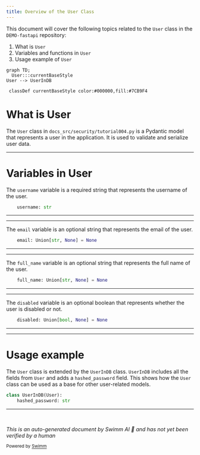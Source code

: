 ```yaml
---
title: Overview of the User Class
---
```

This document will cover the following topics related to the `User` class in the `DEMO-fastapi` repository:

1. What is `User`
2. Variables and functions in `User`
3. Usage example of `User`

```mermaid
graph TD;
  User:::currentBaseStyle
User --> UserInDB

 classDef currentBaseStyle color:#000000,fill:#7CB9F4
```

# What is User

The `User` class in `docs_src/security/tutorial004.py` is a Pydantic model that represents a user in the application. It is used to validate and serialize user data.

<SwmSnippet path="/docs_src/security/tutorial004.py" line="39">

---

# Variables in User

The `username` variable is a required string that represents the username of the user.

```python
    username: str
```

---

</SwmSnippet>

<SwmSnippet path="/docs_src/security/tutorial004.py" line="40">

---

The `email` variable is an optional string that represents the email of the user.

```python
    email: Union[str, None] = None
```

---

</SwmSnippet>

<SwmSnippet path="/docs_src/security/tutorial004.py" line="41">

---

The `full_name` variable is an optional string that represents the full name of the user.

```python
    full_name: Union[str, None] = None
```

---

</SwmSnippet>

<SwmSnippet path="/docs_src/security/tutorial004.py" line="42">

---

The `disabled` variable is an optional boolean that represents whether the user is disabled or not.

```python
    disabled: Union[bool, None] = None
```

---

</SwmSnippet>

<SwmSnippet path="/docs_src/security/tutorial004.py" line="45">

---

# Usage example

The `User` class is extended by the `UserInDB` class. `UserInDB` includes all the fields from `User` and adds a `hashed_password` field. This shows how the `User` class can be used as a base for other user-related models.

```python
class UserInDB(User):
    hashed_password: str

```

---

</SwmSnippet>

&nbsp;

*This is an auto-generated document by Swimm AI 🌊 and has not yet been verified by a human*

<SwmMeta version="3.0.0" repo-id="Z2l0aHViJTNBJTNBREVNTy1mYXN0YXBpJTNBJTNBZ2lsYWRuYXZvdA==" repo-name="DEMO-fastapi" doc-type="general-class"><sup>Powered by [Swimm](/)</sup></SwmMeta>
